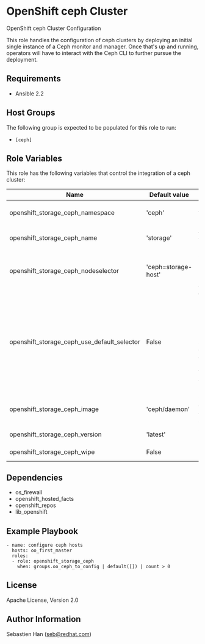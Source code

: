 OpenShift ceph Cluster
===========================

OpenShift ceph Cluster Configuration

This role handles the configuration of ceph clusters by deploying an initial single instance of a Ceph monitor and manager.
Once that's up and running, operators will have to interact with the Ceph CLI to further pursue the deployment.

Requirements
------------

* Ansible 2.2

Host Groups
-----------

The following group is expected to be populated for this role to run:

* `[ceph]`

Role Variables
--------------

This role has the following variables that control the integration of a ceph cluster:

| Name                                             | Default value           | Description                             |
|--------------------------------------------------|-------------------------|-----------------------------------------|
| openshift_storage_ceph_namespace                 | 'ceph'                  | Namespace/project in which to create ceph resources
| openshift_storage_ceph_name                      | 'storage'               | A name to identify the ceph cluster, which will be used in resource names
| openshift_storage_ceph_nodeselector              | 'ceph=storage-host'     | Selector to determine which nodes will host ceph pods in native mode. **NOTE:** The label value is taken from the cluster name
| openshift_storage_ceph_use_default_selector      | False                   | Whether to use a default node selector for the ceph namespace/project. If False, the namespace/project will have no restricting node selector. If True, uses pre-existing or default (e.g. osm_default_node_selector) node selectors. **NOTE:** If True, nodes which will host ceph pods must already have the additional labels.
| openshift_storage_ceph_image                     | 'ceph/daemon'           | Container image to use for ceph pods, enterprise default is 'rhcs2/rhcs-server-rhel7'
| openshift_storage_ceph_version                   | 'latest'                | Container image version to use for ceph pods
| openshift_storage_ceph_wipe                      | False                   | Destroy any existing ceph resources


Dependencies
------------

* os_firewall
* openshift_hosted_facts
* openshift_repos
* lib_openshift

Example Playbook
----------------

```
- name: configure ceph hosts
  hosts: oo_first_master
  roles:
  - role: openshift_storage_ceph
    when: groups.oo_ceph_to_config | default([]) | count > 0
```

License
-------

Apache License, Version 2.0

Author Information
------------------

Sebastien Han (seb@redhat.com)
